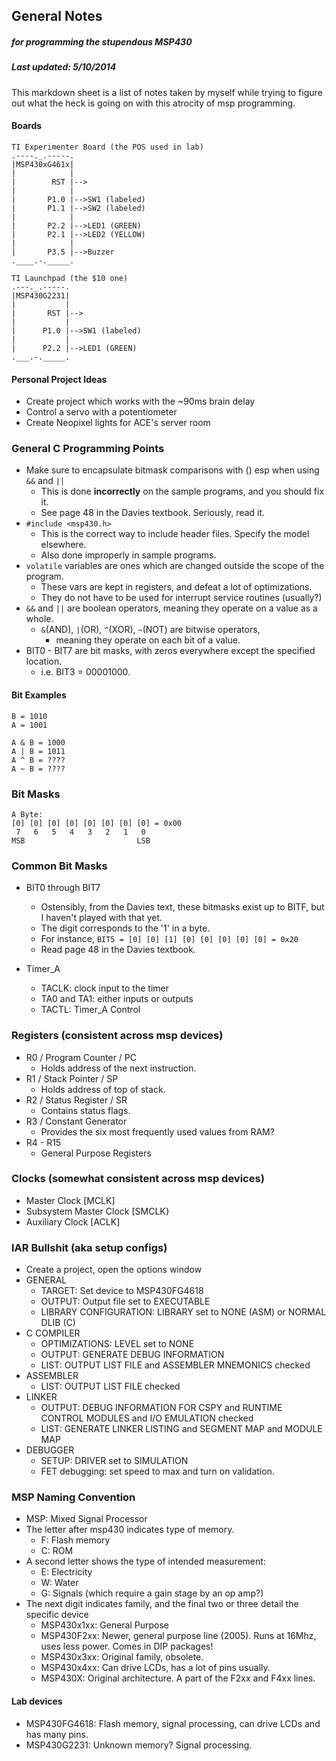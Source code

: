 ## General Notes
##### *for programming the stupendous MSP430*
##### Last updated: 5/10/2014

This markdown sheet is a list of notes taken by myself while
trying to figure out what the heck is going on
with this atrocity of msp programming.

#### Boards

	TI Experimenter Board (the POS used in lab)
	.----._.-----.
	|MSP430xG461x|
	|            |
	|        RST |-->
	|            |
	|       P1.0 |-->SW1 (labeled)
	|       P1.1 |-->SW2 (labeled)
	|            |
	|       P2.2 |-->LED1 (GREEN)
	|       P2.1 |-->LED2 (YELLOW)
	|            |
	|       P3.5 |-->Buzzer
	.____.-._____.

	TI Launchpad (the $10 one)
	.---._.-----.
	|MSP430G2231|
	|           |
	|       RST |-->
	|           |
	|      P1.0 |-->SW1 (labeled)
	|           |
	|      P2.2 |-->LED1 (GREEN)
	.___.-._____.

#### Personal Project Ideas
 
* Create project which works with the ~90ms brain delay
* Control a servo with a potentiometer
* Create Neopixel lights for ACE's server room

### General C Programming Points

* Make sure to encapsulate bitmask comparisons with () esp when using `&&` and `||`
	* This is done **incorrectly** on the sample programs, and you should fix it.
	* See page 48 in the Davies textbook. Seriously, read it.
* `#include <msp430.h>`
	* This is the correct way to include header files. Specify the model elsewhere.
	* Also done improperly in sample programs.
* `volatile` variables are ones which are changed outside the scope of the program.
	* These vars are kept in registers, and defeat a lot of optimizations.
	* They do not have to be used for interrupt service routines (usually?)
* `&&` and `||` are boolean operators, meaning they operate on a value as a whole.
	* `&`(AND), `|`(OR), `^`(XOR), `~`(NOT) are bitwise operators, 
		* meaning they operate on each bit of a value.
* BIT0 - BIT7 are bit masks, with zeros everywhere except the specified location.
	* i.e. BIT3 = 00001000.

#### Bit Examples

	B = 1010
	A = 1001
	
	A & B = 1000
	A | B = 1011
	A ^ B = ????
	A ~ B = ????

### Bit Masks

	A Byte:
	[0] [0] [0] [0] [0] [0] [0] [0] = 0x00
	 7   6   5   4   3   2   1   0
	MSB                         LSB

### Common Bit Masks

* BIT0 through BIT7
	* Ostensibly, from the Davies text, these bitmasks exist up to BITF, 
		but I haven't played with that yet.
	* The digit corresponds to the '1' in a byte.
	* For instance, `BIT5 = [0] [0] [1] [0] [0] [0] [0] [0] = 0x20`
	* Read page 48 in the Davies textbook.

* Timer_A
	* TACLK: clock input to the timer
	* TA0 and TA1: either inputs or outputs
	* TACTL: Timer_A Control 

### Registers (consistent across msp devices)
* R0 / Program Counter / PC
	* Holds address of the next instruction.
* R1 / Stack Pointer / SP
	* Holds address of top of stack.
* R2 / Status Register / SR
	* Contains status flags.
* R3 / Constant Generator
	* Provides the six most frequently used values from RAM?
* R4 - R15
	* General Purpose Registers

### Clocks (somewhat consistent across msp devices)
* Master Clock [MCLK]
* Subsystem Master Clock [SMCLK}
* Auxiliary Clock [ACLK]

### IAR Bullshit (aka setup configs)
* Create a project, open the options window
* GENERAL
	* TARGET: Set device to MSP430FG4618
	* OUTPUT: Output file set to EXECUTABLE
	* LIBRARY CONFIGURATION: LIBRARY set to NONE (ASM) or NORMAL DLIB (C)
* C COMPILER
	* OPTIMIZATIONS: LEVEL set to NONE
	* OUTPUT: GENERATE DEBUG INFORMATION
	* LIST: OUTPUT LIST FILE and ASSEMBLER MNEMONICS checked
* ASSEMBLER
	* LIST: OUTPUT LIST FILE checked
* LINKER
	* OUTPUT: DEBUG INFORMATION FOR CSPY and RUNTIME CONTROL MODULES and I/O EMULATION checked
	* LIST: GENERATE LINKER LISTING and SEGMENT MAP and MODULE MAP
* DEBUGGER
	* SETUP: DRIVER set to SIMULATION
	* FET debugging: set speed to max and turn on validation.

### MSP Naming Convention
- MSP: Mixed Signal Processor
- The letter after msp430 indicates type of memory.
	- F: Flash memory
	- C: ROM
- A second letter shows the type of intended measurement:
	- E: Electricity
	- W: Water
	- G: Signals (which require a gain stage by an op amp?)
- The next digit indicates family, and the final two or three detail the specific device
	- MSP430x1xx: General Purpose
	- MSP430F2xx: Newer, general purpose line (2005). Runs at 16Mhz, uses less power. Comes in DIP packages!
	- MSP430x3xx: Original family, obsolete.
	- MSP430x4xx: Can drive LCDs, has a lot of pins usually.
	- MSP430X: Original architecture. A part of the F2xx and F4xx lines.

#### Lab devices
- MSP430FG4618: Flash memory, signal processing, can drive LCDs and has many pins.
- MSP430G2231: Unknown memory? Signal processing.






























